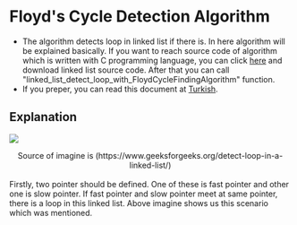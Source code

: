 # Floyd's Cycle Detection Algorithm
- The algorithm detects loop in linked list if there is. In here algorithm will be explained basically. If you want to reach source code of algorithm which is written with C programming language, you can click [here](https://github.com/MertPehlivancik/Data-Structures-and-Algorithms/tree/main/Data%20Structures/LinkedList) and download linked list source code. After that you can call "linked_list_detect_loop_with_FloydCycleFindingAlgorithm" function.
- If you preper, you can read this document at [Turkish](Readme.tr.md).

## Explanation
![](pic.png)
<div align="center">Source of imagine is (https://www.geeksforgeeks.org/detect-loop-in-a-linked-list/)</div>
<br>
Firstly, two pointer should be defined. One of these is fast pointer and other one is slow pointer. If fast pointer and slow pointer meet at same pointer, there is a loop in this linked list. Above imagine shows us this scenario which was mentioned.


